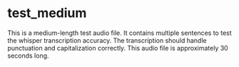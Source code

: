 # test_medium

This is a medium-length test audio file. It contains multiple sentences to test the whisper transcription accuracy. The transcription should handle punctuation and capitalization correctly. This audio file is approximately 30 seconds long.

